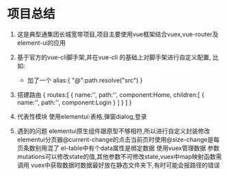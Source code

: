 # 项目总结

 1. 这是典型通集团长城宽带项目,项目主要使用vue框架结合vuex,vue-router及element-ui的应用  
 
 2. 基于官方的vue-cli脚手架,并在vue-cli 的基础上对脚手架进行自定义配置, 比如:

    * 加了一个 alias:{
        "@":path.resolve("src")
    } 

 3. 搭建路由
    {
        routes:[
            {
                name:'',
                path:'',
                component:Home,
                children:[
                    {
                        name:'',
                        path:'',
                        component:Login
                    }
                ]
            }
        ]
    }

 4. 代表性模块
    使用elementui:表格,弹窗dialog,登录

 5. 遇到的问题
    elementui原生组件跟原型不够相符,所以进行自定义封装修改
    elementui分页器@current-change的点击当前页时使用@size-change是每页条数别用混了 el-table中有个data属性是绑定数据
    使用vuex管理数据 参数mutations可以修改state的值,其他参数不可修改state,vuex中map映射函数需调用
    vuex中获取数据时数据最好放在静态文件夹下,有时可能会报路径的错误
    
